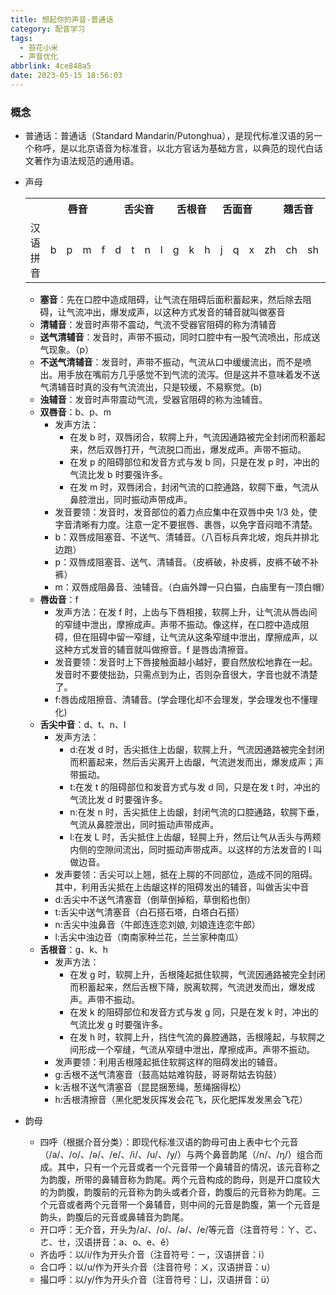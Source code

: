 ```yaml
---
title: 想起你的声音-普通话
category: 配音学习
tags:
  - 苔花小米
  - 声音优化
abbrlink: 4ce848a5
date: 2023-05-15 18:56:03
---
```


### 概念

- 普通话：普通话（Standard Mandarin/Putonghua），是现代标准汉语的另一个称呼，是以北京语音为标准音，以北方官话为基础方言，以典范的现代白话文著作为语法规范的通用语。
- 声母
  <table>
    <tr>
      <th ></th>
      <th colspan="4">唇音</th>
      <th colspan="4">舌尖音</th>
      <th colspan="3">舌根音</th>
      <th colspan="3">舌面音</th>
      <th colspan="4">翘舌音</th>
      <th colspan="3">舌齿音</th>
    </tr>
    <tr>
      <td>汉语拼音</td>
      <td>b</td>
      <td>p</td>
      <td>m</td>
      <td>f</td>
      <td>d</td>
      <td>t</td>
      <td>n</td>
      <td>l</td>
      <td>g</td>
      <td>k</td>
      <td>h</td>
      <td>j</td>
      <td>q</td>
      <td>x</td>
      <td>zh</td>
      <td>ch</td>
      <td>sh</td>
      <td>r</td>
      <td>z</td>
      <td>c</td>
      <td>s</td>
    </tr>
  </table>

  - **塞音**：先在口腔中造成阻碍，让气流在阻碍后面积蓄起来，然后除去阻碍，让气流冲出，爆发成声，以这种方式发音的辅音就叫做塞音
  - **清辅音**：发音时声带不震动，气流不受器官阻碍的称为清辅音
  - **送气清辅音**：发音时，声带不振动，同时口腔中有一股气流喷出，形成送气现象。（p）
  - **不送气清辅音**：发音时，声带不振动，气流从口中缓缓流出，而不是喷出。用手放在嘴前方几乎感觉不到气流的流泻。但是这并不意味着发不送气清辅音时真的没有气流流出，只是较缓，不易察觉。(b)
  - **浊辅音**：发音时声带震动气流，受器官阻碍的称为浊辅音。
  - **双唇音**：b、p、m
    - 发声方法：
      - 在发 b 时，双唇闭合，软腭上升，气流因通路被完全封闭而积蓄起来，然后双唇打开，气流脱口而出，爆发成声。声带不振动。
      - 在发 p 的阻碍部位和发音方式与发 b 同，只是在发 p 时，冲出的气流比发 b 时要强许多。
      - 在发 m 时，双唇闭合，封闭气流的口腔通路，软腭下垂，气流从鼻腔泄出，同时振动声带成声。
    - 发音要领：发音时，发音部位的着力点应集中在双唇中央 1/3 处，使字音清晰有力度。注意一定不要抿唇、裹唇，以免字音闷暗不清楚。
    - b：双唇成阻塞音、不送气、清辅音。（八百标兵奔北坡，炮兵并排北边跑）
    - p：双唇成阻塞音、送气、清辅音。（皮裤破，补皮裤，皮裤不破不补裤）
    - m：双唇成阻鼻音、浊辅音。（白庙外蹲一只白猫，白庙里有一顶白帽）
  - **唇齿音**：f
    - 发声方法：在发 f 时，上齿与下唇相接，软腭上升，让气流从唇齿间的窄缝中泄出，摩擦成声。声带不振动。像这样，在口腔中造成阻碍，但在阻碍中留一窄缝，让气流从这条窄缝中泄出，摩擦成声，以这种方式发音的辅音就叫做擦音。f 是唇齿清擦音。
    - 发音要领：发音时上下唇接触面越小越好，要自然放松地靠在一起。发音时不要使拙劲，只需点到为止，否则杂音很大，字音也就不清楚了。
    - f:唇齿成阻擦音、清辅音。(学会理化却不会理发，学会理发也不懂理化)
  - **舌尖中音**：d、t、n、l
    - 发声方法：
      - d:在发 d 时，舌尖抵住上齿龈，软腭上升，气流因通路被完全封闭而积蓄起来，然后舌尖离开上齿龈，气流迸发而出，爆发成声；声带振动。
      - t:在发 t 的阻碍部位和发音方式与发 d 同，只是在发 t 时，冲出的气流比发 d 时要强许多。
      - n:在发 n 时，舌尖抵住上齿龈，封闭气流的口腔通路，软腭下垂，气流从鼻腔泄出，同时振动声带成声。
      - l:在发 L 时，舌尖抵住上齿龈，轻腭上升，然后让气从舌头与两颊内侧的空隙间流出，同时振动声带成声。以这样的方法发音的 l 叫做边音。
    - 发声要领：舌尖可以上翘，抵在上腭的不同部位，造成不同的阻碍。其中，利用舌尖抵在上齿龈这样的阻碍发出的辅音，叫做舌尖中音
    - d:舌尖中不送气清塞音（倒草倒掉稻，草倒稻也倒）
    - t:舌尖中送气清塞音（白石搭石塔，白塔白石搭）
    - n:舌尖中浊鼻音（牛郎连连恋刘娘, 刘娘连连恋牛郎）
    - l:舌尖中浊边音（南南家种兰花，兰兰家种南瓜）
  - **舌根音**：g、k、h
    - 发声方法：
      - 在发 g 时，软腭上升，舌根隆起抵住软腭，气流因通路被完全封闭而积蓄起来，然后舌根下降，脱离软腭，气流迸发而出，爆发成声。声带不振动。
      - 在发 k 的阻碍部位和发音方式与发 g 同，只是在发 k 时，冲出的气流比发 g 时要强许多。
      - 在发 h 时，软腭上升，挡住气流的鼻腔通路，舌根隆起，与软腭之间形成一个窄缝，气流从窄缝中泄出，摩擦成声。声带不振动。
    - 发声要领：利用舌根隆起抵住软腭这样的阻碍发出的辅音。
    - g:舌根不送气清塞音（鼓高姑姑难钩鼓，哥哥帮姑去钩鼓）
    - k:舌根不送气清塞音（昆昆捆葱绳，葱绳捆得松）
    - h:舌根清擦音（黑化肥发灰挥发会花飞，灰化肥挥发发黑会飞花）

- 韵母
  - 四呼（根据介音分类）：即现代标准汉语的韵母可由上表中七个元音（/a/、/o/、/ə/、/e/、/i/、/u/、/y/）与两个鼻音韵尾（/n/、/ŋ/）组合而成。其中，只有一个元音或者一个元音带一个鼻辅音的情况，该元音称之为韵腹，所带的鼻辅音称为韵尾。两个元音构成的韵母，则是开口度较大的为韵腹，韵腹前的元音称为韵头或者介音，韵腹后的元音称为韵尾。三个元音或者两个元音带一个鼻辅音，则中间的元音是韵腹，第一个元音是韵头，韵腹后的元音或鼻辅音为韵尾。
  - 开口呼：无介音，开头为/a/、/o/、/ə/、/e/等元音（注音符号：ㄚ、ㄛ、ㄜ、ㄝ，汉语拼音：a、o、e、ê）
  - 齐齿呼：以/i/作为开头介音（注音符号：ㄧ，汉语拼音：i）
  - 合口呼：以/u/作为开头介音（注音符号：ㄨ，汉语拼音：u）
  - 撮口呼：以/y/作为开头介音（注音符号：ㄩ，汉语拼音：ü）
